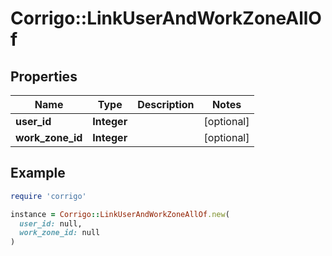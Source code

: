 # Corrigo::LinkUserAndWorkZoneAllOf

## Properties

| Name | Type | Description | Notes |
| ---- | ---- | ----------- | ----- |
| **user_id** | **Integer** |  | [optional] |
| **work_zone_id** | **Integer** |  | [optional] |

## Example

```ruby
require 'corrigo'

instance = Corrigo::LinkUserAndWorkZoneAllOf.new(
  user_id: null,
  work_zone_id: null
)
```


